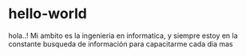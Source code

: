 # hello-world

hola..!
Mi ambito es la ingenieria en informatica, y siempre estoy en la constante busqueda de información para capacitarme cada dia mas
